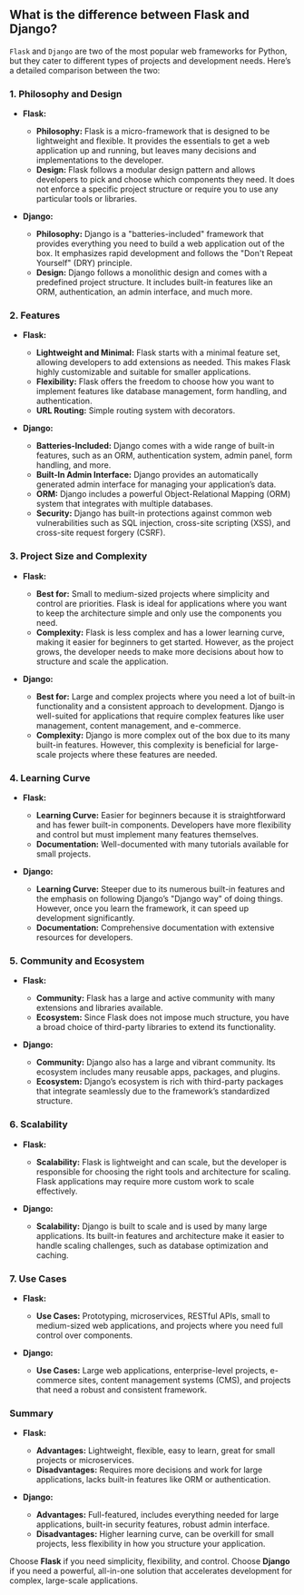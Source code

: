 ## What is the difference between Flask and Django?


`Flask` and `Django` are two of the most popular web frameworks for Python, but they cater to different types of projects and development needs. Here’s a detailed comparison between the two:

### 1. **Philosophy and Design**

- **Flask:**
  - **Philosophy:** Flask is a micro-framework that is designed to be lightweight and flexible. It provides the essentials to get a web application up and running, but leaves many decisions and implementations to the developer.
  - **Design:** Flask follows a modular design pattern and allows developers to pick and choose which components they need. It does not enforce a specific project structure or require you to use any particular tools or libraries.

- **Django:**
  - **Philosophy:** Django is a "batteries-included" framework that provides everything you need to build a web application out of the box. It emphasizes rapid development and follows the "Don't Repeat Yourself" (DRY) principle.
  - **Design:** Django follows a monolithic design and comes with a predefined project structure. It includes built-in features like an ORM, authentication, an admin interface, and much more.

### 2. **Features**

- **Flask:**
  - **Lightweight and Minimal:** Flask starts with a minimal feature set, allowing developers to add extensions as needed. This makes Flask highly customizable and suitable for smaller applications.
  - **Flexibility:** Flask offers the freedom to choose how you want to implement features like database management, form handling, and authentication.
  - **URL Routing:** Simple routing system with decorators.

- **Django:**
  - **Batteries-Included:** Django comes with a wide range of built-in features, such as an ORM, authentication system, admin panel, form handling, and more.
  - **Built-In Admin Interface:** Django provides an automatically generated admin interface for managing your application’s data.
  - **ORM:** Django includes a powerful Object-Relational Mapping (ORM) system that integrates with multiple databases.
  - **Security:** Django has built-in protections against common web vulnerabilities such as SQL injection, cross-site scripting (XSS), and cross-site request forgery (CSRF).

### 3. **Project Size and Complexity**

- **Flask:**
  - **Best for:** Small to medium-sized projects where simplicity and control are priorities. Flask is ideal for applications where you want to keep the architecture simple and only use the components you need.
  - **Complexity:** Flask is less complex and has a lower learning curve, making it easier for beginners to get started. However, as the project grows, the developer needs to make more decisions about how to structure and scale the application.

- **Django:**
  - **Best for:** Large and complex projects where you need a lot of built-in functionality and a consistent approach to development. Django is well-suited for applications that require complex features like user management, content management, and e-commerce.
  - **Complexity:** Django is more complex out of the box due to its many built-in features. However, this complexity is beneficial for large-scale projects where these features are needed.

### 4. **Learning Curve**

- **Flask:**
  - **Learning Curve:** Easier for beginners because it is straightforward and has fewer built-in components. Developers have more flexibility and control but must implement many features themselves.
  - **Documentation:** Well-documented with many tutorials available for small projects.

- **Django:**
  - **Learning Curve:** Steeper due to its numerous built-in features and the emphasis on following Django’s "Django way" of doing things. However, once you learn the framework, it can speed up development significantly.
  - **Documentation:** Comprehensive documentation with extensive resources for developers.

### 5. **Community and Ecosystem**

- **Flask:**
  - **Community:** Flask has a large and active community with many extensions and libraries available.
  - **Ecosystem:** Since Flask does not impose much structure, you have a broad choice of third-party libraries to extend its functionality.

- **Django:**
  - **Community:** Django also has a large and vibrant community. Its ecosystem includes many reusable apps, packages, and plugins.
  - **Ecosystem:** Django’s ecosystem is rich with third-party packages that integrate seamlessly due to the framework’s standardized structure.

### 6. **Scalability**

- **Flask:**
  - **Scalability:** Flask is lightweight and can scale, but the developer is responsible for choosing the right tools and architecture for scaling. Flask applications may require more custom work to scale effectively.
  
- **Django:**
  - **Scalability:** Django is built to scale and is used by many large applications. Its built-in features and architecture make it easier to handle scaling challenges, such as database optimization and caching.

### 7. **Use Cases**

- **Flask:**
  - **Use Cases:** Prototyping, microservices, RESTful APIs, small to medium-sized web applications, and projects where you need full control over components.

- **Django:**
  - **Use Cases:** Large web applications, enterprise-level projects, e-commerce sites, content management systems (CMS), and projects that need a robust and consistent framework.

### Summary

- **Flask:** 
  - **Advantages:** Lightweight, flexible, easy to learn, great for small projects or microservices.
  - **Disadvantages:** Requires more decisions and work for large applications, lacks built-in features like ORM or authentication.

- **Django:** 
  - **Advantages:** Full-featured, includes everything needed for large applications, built-in security features, robust admin interface.
  - **Disadvantages:** Higher learning curve, can be overkill for small projects, less flexibility in how you structure your application.

Choose **Flask** if you need simplicity, flexibility, and control. Choose **Django** if you need a powerful, all-in-one solution that accelerates development for complex, large-scale applications.
